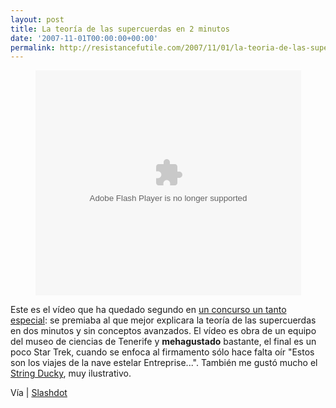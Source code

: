 ```yaml
---
layout: post
title: La teoría de las supercuerdas en 2 minutos
date: '2007-11-01T00:00:00+00:00'
permalink: http://resistancefutile.com/2007/11/01/la-teoria-de-las-supercuerdas-en-2-minutos/
---
```

<p align="center"><embed src="http://services.brightcove.com/services/viewer/federated_f8/716696176" bgcolor="#FFFFFF" flashVars="videoId=686978848&playerId=716696176&viewerSecureGatewayURL=https://services.brightcove.com/services/amfgateway&servicesURL=http://services.brightcove.com/services&cdnURL=http://admin.brightcove.com&domain=embed&autoStart=false&" base="http://admin.brightcove.com" name="flashObj" width="425" height="360" seamlesstabbing="false" type="application/x-shockwave-flash" swLiveConnect="true" pluginspage="http://www.macromedia.com/shockwave/download/index.cgi?P1_Prod_Version=ShockwaveFlash"></embed></p>Este es el vídeo que ha quedado segundo en <a href="http://discovermagazine.com/twominutesorless">un concurso un tanto especial</a>: se premiaba al que mejor explicara la teoría de las supercuerdas en dos minutos y sin conceptos avanzados. El vídeo es obra de un equipo del museo de ciencias de Tenerife y <strong>mehagustado</strong> bastante, el final es un poco Star Trek, cuando se enfoca al firmamento sólo hace falta oír "Estos son los viajes de la nave estelar Entreprise...". También me gustó mucho el <a href="http://link.brightcove.com/services/link/bcpid716091875/bclid686943766/bctid687029421">String Ducky</a>, muy ilustrativo. 

Vía | <a href="http://science.slashdot.org/article.pl?sid=07/10/25/0122218&from=rss">Slashdot</a>
